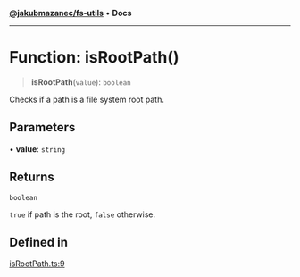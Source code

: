 [**@jakubmazanec/fs-utils**](../README.md) • **Docs**

---

# Function: isRootPath()

> **isRootPath**(`value`): `boolean`

Checks if a path is a file system root path.

## Parameters

• **value**: `string`

## Returns

`boolean`

`true` if path is the root, `false` otherwise.

## Defined in

[isRootPath.ts:9](https://github.com/jakubmazanec/tools/blob/39892a8d22e72fc5aa2b2aedf9320ac8bb26fd5d/packages/fs-utils/source/isRootPath.ts#L9)
